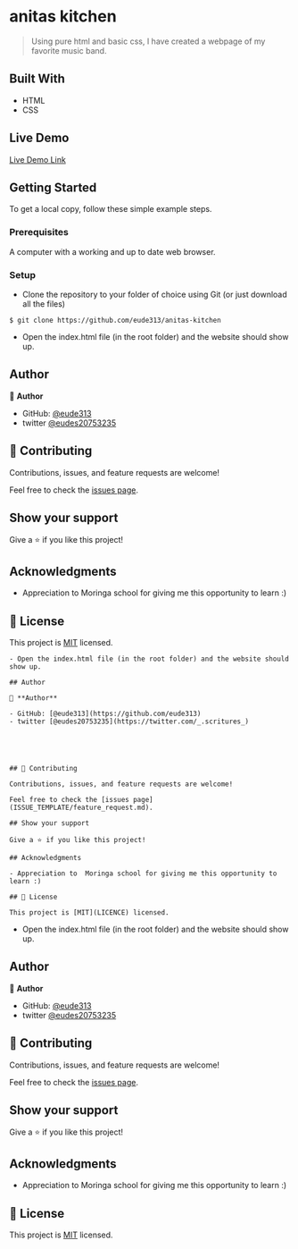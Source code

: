 
# anitas kitchen

> Using pure html and basic css, I have created a webpage of my favorite music band.

## Built With

- HTML
- CSS
 

## Live Demo

[Live Demo Link](https://github.com/eude313/anitas-kitchen)


## Getting Started

To get a local copy, follow these simple example steps.

### Prerequisites

A computer with a working and up to date web browser.

### Setup

- Clone the repository to your folder of choice using Git (or just download all the files)
```
$ git clone https://github.com/eude313/anitas-kitchen

```
- Open the index.html file (in the root folder) and the website should show up.

## Author

👤 **Author**

- GitHub: [@eude313](https://github.com/eude313)
- twitter [@eudes20753235](https://twitter.com/_.scritures_)





## 🤝 Contributing

Contributions, issues, and feature requests are welcome!

Feel free to check the [issues page](ISSUE_TEMPLATE/feature_request.md).

## Show your support

Give a ⭐️ if you like this project!

## Acknowledgments

- Appreciation to  Moringa school for giving me this opportunity to learn :)

## 📝 License

This project is [MIT](LICENCE) licensed.

```
- Open the index.html file (in the root folder) and the website should show up.

## Author

👤 **Author**

- GitHub: [@eude313](https://github.com/eude313)
- twitter [@eudes20753235](https://twitter.com/_.scritures_)





## 🤝 Contributing

Contributions, issues, and feature requests are welcome!

Feel free to check the [issues page](ISSUE_TEMPLATE/feature_request.md).

## Show your support

Give a ⭐️ if you like this project!

## Acknowledgments

- Appreciation to  Moringa school for giving me this opportunity to learn :)

## 📝 License

This project is [MIT](LICENCE) licensed.

```
- Open the index.html file (in the root folder) and the website should show up.

## Author

👤 **Author**

- GitHub: [@eude313](https://github.com/eude313)
- twitter [@eudes20753235](https://twitter.com/_.scritures_)





## 🤝 Contributing

Contributions, issues, and feature requests are welcome!

Feel free to check the [issues page](ISSUE_TEMPLATE/feature_request.md).

## Show your support

Give a ⭐️ if you like this project!

## Acknowledgments

- Appreciation to  Moringa school for giving me this opportunity to learn :)

## 📝 License

This project is [MIT](LICENCE) licensed.

